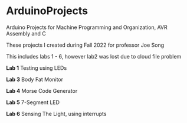 # ArduinoProjects

Arduino Projects for Machine Programming and Organization, AVR Assembly and C

These projects I created during Fall 2022 for professor Joe Song

This includes labs 1 - 6, however lab2 was lost due to cloud file problem


**Lab 1**  Testing using LEDs

**Lab 3**  Body Fat Monitor

**Lab 4**  Morse Code Generator

**Lab 5**  7-Segment LED

**Lab 6**  Sensing The Light, using interrupts
